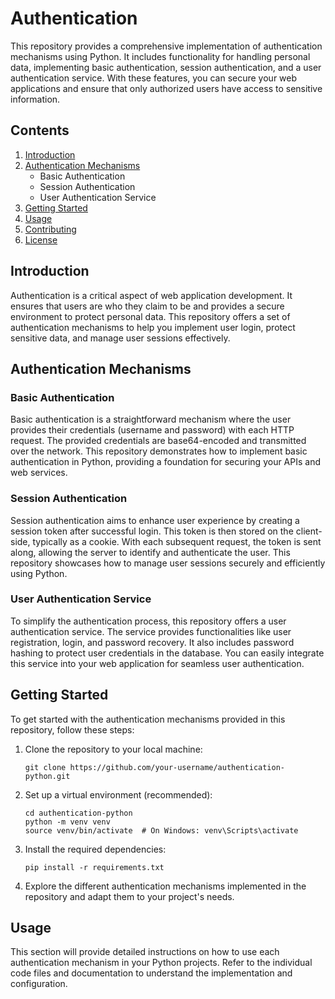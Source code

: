 # Authentication 

This repository provides a comprehensive implementation of authentication mechanisms using Python. It includes functionality for handling personal data, implementing basic authentication, session authentication, and a user authentication service. With these features, you can secure your web applications and ensure that only authorized users have access to sensitive information.

## Contents

1. [Introduction](#introduction)
2. [Authentication Mechanisms](#authentication-mechanisms)
   - Basic Authentication
   - Session Authentication
   - User Authentication Service
3. [Getting Started](#getting-started)
4. [Usage](#usage)
5. [Contributing](#contributing)
6. [License](#license)

## Introduction

Authentication is a critical aspect of web application development. It ensures that users are who they claim to be and provides a secure environment to protect personal data. This repository offers a set of authentication mechanisms to help you implement user login, protect sensitive data, and manage user sessions effectively.

## Authentication Mechanisms

### Basic Authentication

Basic authentication is a straightforward mechanism where the user provides their credentials (username and password) with each HTTP request. The provided credentials are base64-encoded and transmitted over the network. This repository demonstrates how to implement basic authentication in Python, providing a foundation for securing your APIs and web services.

### Session Authentication

Session authentication aims to enhance user experience by creating a session token after successful login. This token is then stored on the client-side, typically as a cookie. With each subsequent request, the token is sent along, allowing the server to identify and authenticate the user. This repository showcases how to manage user sessions securely and efficiently using Python.

### User Authentication Service

To simplify the authentication process, this repository offers a user authentication service. The service provides functionalities like user registration, login, and password recovery. It also includes password hashing to protect user credentials in the database. You can easily integrate this service into your web application for seamless user authentication.

## Getting Started

To get started with the authentication mechanisms provided in this repository, follow these steps:

1. Clone the repository to your local machine:

   ```
   git clone https://github.com/your-username/authentication-python.git
   ```

2. Set up a virtual environment (recommended):

   ```
   cd authentication-python
   python -m venv venv
   source venv/bin/activate  # On Windows: venv\Scripts\activate
   ```

3. Install the required dependencies:

   ```
   pip install -r requirements.txt
   ```

4. Explore the different authentication mechanisms implemented in the repository and adapt them to your project's needs.

## Usage

This section will provide detailed instructions on how to use each authentication mechanism in your Python projects. Refer to the individual code files and documentation to understand the implementation and configuration.
